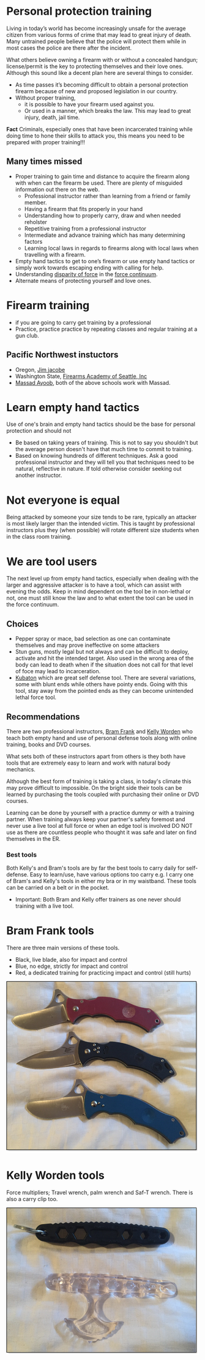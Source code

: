 # Personal protection training

Living in today’s world has become increasingly unsafe for the average citizen from various forms of crime that may lead to great injury of death. Many untrained people believe that the police will protect them while in most cases the police are there after the incident.

What others believe owning a firearm with or without a concealed handgun; license/permit is the key to protecting themselves and their love ones.  Although this sound like a decent plan here are several things to consider.

* As time passes it’s becoming difficult to obtain a personal protection firearm because of new and proposed legislation in our country.
* Without proper training, 
    * it is possible to have your firearm used against you. 
    * Or used in a manner, which breaks the law. This may lead to great injury, death, jail time.

**Fact** Criminals, especially ones that have been incarcerated training while doing time to hone their skills to attack you, this means you need to be prepared with proper training!!!

## Many times missed
* Proper training to gain time and distance to acquire the firearm along with when can the firearm be used. There are plenty of misguided information out there on the web. 
    *  Professional instructor rather than learning from a friend or family member.
    *  Having a firearm that fits properly in your hand
    *  Understanding how to properly carry, draw and when needed reholster
    *  Repetitive training from a professional instructor
    *  Intermediate and advance training which has many determining factors
    *  Learning local laws in regards to firearms along with local laws when travelling with a firearm.
* Empty hand tactics to get to one’s firearm or use empty hand tactics or simply work towards escaping ending with calling for help.
* Understanding [disparity of force](https://armedcitizensnetwork.org/images/stories/Network_2014-09.pdf) in the [force continuum](https://en.wikipedia.org/wiki/Use_of_force_continuum).
* Alternate means of protecting yourself and love ones.

# Firearm training

* if you are going to carry get training by a professional
* Practice, practice practice by repeating classes and regular training at a gun club.

## Pacific Northwest instuctors

* Oregon, [Jim jacobe](https://www.jimjacobe.com/)
* Washington State, [Firearms Academy of Seattle, Inc](https://firearmsacademy.com/)
* [Massad Ayoob](https://massadayoobgroup.com/), both of the above schools work with Massad.


# Learn empty hand tactics

Use of one's brain and empty hand tactics should be the base for personal protection and should not

* Be based on taking years of training. This is not to say you shouldn't but the average person doesn't have that much time to commit to training.
* Based on knowing hundreds of different techniques. Ask a good professional instructor and they will tell you that techniques need to be natural, reflective in nature. If told otherwise consider seeking out another instructor.

# Not everyone is equal

Being attacked by someone your size tends to be rare, typically an attacker is most likely larger than the intended victim.  This is taught by professional instructors plus they (when possible) will rotate different size students when in the class room training.

# We are tool users

The next level up from empty hand tactics, especially when dealing with the larger and aggressive attacker is to have a tool, which can assist with evening the odds. Keep in mind dependent on the tool be in non-lethal or not, one must still know the law and to what extent the tool can be used in the force continuum.

## Choices

* Pepper spray or mace, bad selection as one can contaminate themselves and may prove ineffective on some attackers
* Stun guns, mostly legal but not always and can be difficult to deploy, activate and hit the intended target. Also used in the wrong area of the body can lead to death when if the situation does not call for that level of foce may lead to incarceration.
* [Kubaton](https://en.wikipedia.org/wiki/Kubotan) which are great self defense tool. There are several variations, some with blunt ends while others have pointy ends. Going with this tool, stay away from the pointed ends as they can become unintended lethal force tool.

## Recommendations

There are two professional instructors, [Bram Frank](https://www.cssd-sc.com/bram-frank/) and [Kelly Worden](https://www.wordendefense.com/) who teach both empty hand and use of personal defense tools along with online training, books and DVD courses.

What sets both of these instructors apart from others is they both have tools that are extremely easy to learn and work with natural body mechanics.

Although the best form of training is taking a class, in today's climate this may prove difficult to impossible. On the bright side their tools can be learned by purchasing the tools coupled with purchasing their online or DVD courses. 

Learning can be done by yourself with a practice dummy or with a training partner. When training always keep your partner's safety foremost and never use a live tool at full force or when an edge tool is involved DO NOT use as there are countless people who thought it was safe and later on find themselves in the ER.

### Best tools

Both Kelly's and Bram's tools are by far the best tools to carry daily for self-defense. Easy to learn/use, have various options too carry e.g. I carry one of Bram's and Kelly's tools in either my bra or in my waistband. These tools can be carried on a belt or in the pocket.

* Important: Both Bram and Kelly offer trainers as one never should training with a live tool.


# Bram Frank tools

There are three main versions of these tools.

* Black, live blade, also for impact and control
* Blue, no edge, strictly for impact and control
* Red, a dedicated training for practicing impact and control (still hurts)

![screen1](images/BramStandardTools.png)

# Kelly Worden tools

Force multipliers; Travel wrench, palm wrench and Saf-T wrench. There is also a carry clip too.


![screen1](images/KellyStandardTools.png)

